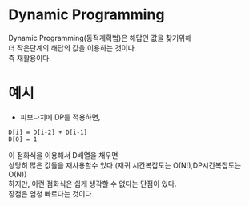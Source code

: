 # Dynamic Programming
Dynamic Programming(동적계획법)은 해답인 값을 찾기위해  
더 작은단계의 해답의 값을 이용하는 것이다.  
즉 재활용이다.  

# 예시
- 피보나치에 DP를 적용하면, 
```
D[i] = D[i-2] + D[i-1]
D[0] = 1
``` 
이 점화식을 이용해서 D배열을 채우면  
상당히 많은 값들을 재사용할수 있다.(재귀 시간복잡도는 O(N!),DP시간복잡도는 O(N))  
하지만, 이런 점화식은 쉽게 생각할 수 없다는 단점이 있다.  
장점은 엄청 빠르다는 것이다.

  